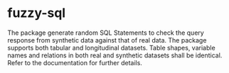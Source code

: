 # fuzzy-sql

The package generate random SQL Statements to check the query response from synthetic data against that of real data. The package supports both tabular and longitudinal datasets. Table shapes, variable names and relations in both real and synthetic datasets shall be identical. Refer to the documentation for further details. 
